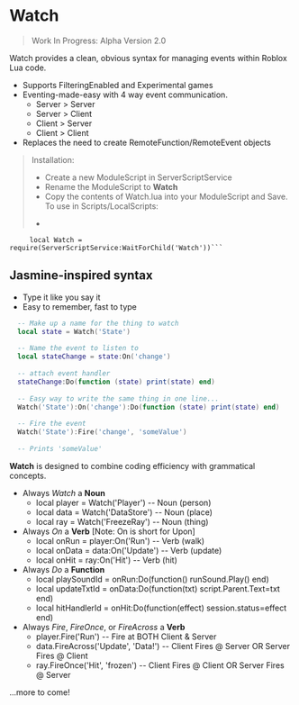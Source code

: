# Watch

> Work In Progress: Alpha Version 2.0

Watch provides a clean, obvious syntax for managing events within Roblox Lua code.

  - Supports FilteringEnabled and Experimental games
  - Eventing-made-easy with 4 way event communication.
      - Server > Server
      - Server > Client
      - Client > Server
      - Client > Client
  - Replaces the need to create RemoteFunction/RemoteEvent objects

  > Installation:
  > - Create a new ModuleScript in ServerScriptService
  > - Rename the ModuleScript to **Watch**
  > - Copy the contents of Watch.lua into your ModuleScript and Save.
  > To use in Scripts/LocalScripts:
  > - ```lua local ServerScriptService = game:GetService('ServerScriptService')
         local Watch = require(ServerScriptService:WaitForChild('Watch'))```

## Jasmine-inspired syntax

  - Type it like you say it
  - Easy to remember, fast to type

```lua
  -- Make up a name for the thing to watch
  local state = Watch('State')
  
  -- Name the event to listen to
  local stateChange = state:On('change')
  
  -- attach event handler
  stateChange:Do(function (state) print(state) end)
  
  -- Easy way to write the same thing in one line...
  Watch('State'):On('change'):Do(function (state) print(state) end)
  
  -- Fire the event
  Watch('State'):Fire('change', 'someValue')
  
  -- Prints 'someValue'
```

**Watch** is designed to combine coding efficiency with grammatical concepts.

  - Always *Watch* a **Noun**
      + local player = Watch('Player')   -- Noun (person)
      + local data = Watch('DataStore')  -- Noun (place)
      + local ray = Watch('FreezeRay')   -- Noun (thing)
  - Always *On* a **Verb** [Note: On is short for Upon]
      + local onRun = player:On('Run')   -- Verb (walk)
      + local onData = data:On('Update') -- Verb (update)
      + local onHit = ray:On('Hit')      -- Verb (hit)
  - Always *Do* a **Function**
      + local playSoundId = onRun:Do(function() runSound.Play() end)
      + local updateTxtId = onData:Do(function(txt) script.Parent.Text=txt end)
      + local hitHandlerId = onHit:Do(function(effect) session.status=effect end)
  - Always *Fire*, *FireOnce*, or *FireAcross* a **Verb**
      + player.Fire('Run')                   -- Fire at BOTH Client & Server
      + data.FireAcross('Update', 'Data!')   -- Client Fires @ Server OR Server Fires @ Client
      + ray.FireOnce('Hit', 'frozen')        -- Client Fires @ Client OR Server Fires @ Server
&nbsp;

...more to come!
